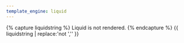 ```yaml
---
template_engine: liquid
---
```


{% capture liquidstring %}
Liquid is not rendered.
{% endcapture %}
{{ liquidstring | replace:'not ','' }}
